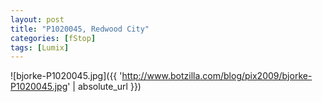 ```yaml
---
layout: post
title: "P1020045, Redwood City"
categories: [fStop]
tags: [Lumix]
---
```



![bjorke-P1020045.jpg]({{ 'http://www.botzilla.com/blog/pix2009/bjorke-P1020045.jpg' | absolute_url }})


